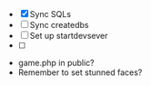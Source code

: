 - [x] Sync SQLs
- [ ] Sync createdbs
- [ ] Set up startdevsever
- [ ] 

- game.php in public?
- Remember to set stunned faces?
